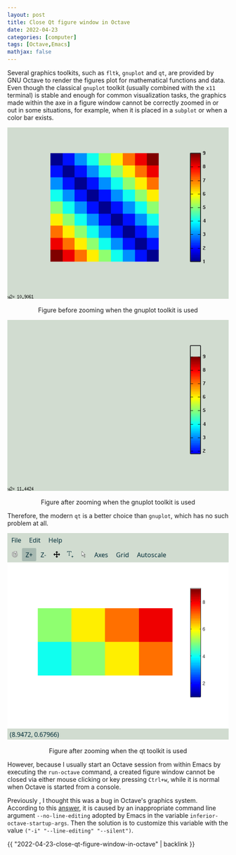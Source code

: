```yaml
---
layout: post
title: Close Qt figure window in Octave
date: 2022-04-23
categories: [computer]
tags: [Octave,Emacs]
mathjax: false
---
```


Several graphics toolkits, such as `fltk`, `gnuplot` and `qt`, are provided by GNU Octave to render the figures plot for mathematical functions and data. Even though the classical `gnuplot` toolkit (usually combined with the `x11` terminal) is stable and enough for common visualization tasks, the graphics made within the axe in a figure window cannot be correctly zoomed in or out in some situations, for example, when it is placed in a `subplot` or when a color bar exists.

<p align="center"><img src="/figures/20220423_123655-octave-gnuplot-toolkit-before-zooming.png" alt="Figure before zooming when the gnuplot toolkit is used" /></p>
<p align="center">Figure before zooming when the gnuplot toolkit is used</p>

<p align="center"><img src="/figures/20220423_123655-octave-gnuplot-toolkit-after-zooming.png" alt="Figure after zooming when the gnuplot toolkit is used" /></p>
<p align="center">Figure after zooming when the gnuplot toolkit is used</p>

Therefore, the modern `qt` is a better choice than `gnuplot`, which has no such problem at all.

<p align="center"><img src="/figures/20220423_142704-octave-qt-toolkit-after-zooming.png" alt="Figure after zooming when the qt toolkit is used" /></p>
<p align="center">Figure after zooming when the qt toolkit is used</p>

However, because I usually start an Octave session from within Emacs by executing the `run-octave` command, a created figure window cannot be closed via either mouse clicking or key pressing `Ctrl+w`, while it is normal when Octave is started from a console.

Previously , I thought this was a bug in Octave's graphics system. According to this [answer](https://stackoverflow.com/a/52946855/14842106), it is caused by an inappropriate command line argument `--no-line-editing` adopted by Emacs in the variable `inferior-octave-startup-args`. Then the solution is to customize this variable with the value `("-i" "--line-editing" "--silent")`.

{{ "2022-04-23-close-qt-figure-window-in-octave" | backlink }}
